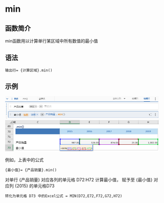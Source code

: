 # min

## 函数简介

min函数用以计算单行某区域中所有数值的最小值

## 语法

`输出行= {计算区域}.min()`

## 示例

![image](./pic1.png)
![image](./pic2.png)

例如，上表中的公式

`{最小值}= {产品销量}.min()`

对单行 {产品销量} 对应各列的单元格 D72:H72 计算最小值， 赋予至 {最小值} 对应列 {2015} 的单元格D73

`转化为单元格 D73 中的Excel公式 = MIN(D72,E72,F72,G72,H72)`